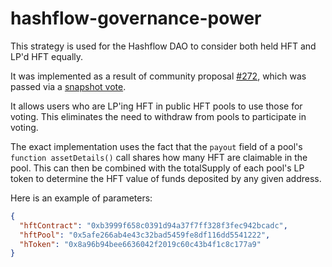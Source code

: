 # hashflow-governance-power

This strategy is used for the Hashflow DAO to consider both held HFT and LP'd HFT equally.

It was implemented as a result of community proposal [#272](https://gov.hashflow.com/t/allow-hashgang-to-use-their-hft-lp-tokens-to-vote/272/20), which was passed via a [snapshot vote](https://snapshot.org/#/hashflowdao.eth/proposal/0x0fe602a533b10fab93a66b155770ba948ff23209412487ec1ba3c5a4d75357ef).

It allows users who are LP'ing HFT in public HFT pools to use those for voting. This eliminates the need to withdraw from pools to participate in voting.

The exact implementation uses the fact that the `payout` field of a pool's `function assetDetails()` call shares how many HFT are claimable in the pool. This can then be combined with the totalSupply of each pool's LP token to determine the HFT value of funds deposited by any given address.

Here is an example of parameters:

```json
{
  "hftContract": "0xb3999f658c0391d94a37f7ff328f3fec942bcadc",
  "hftPool": "0x5afe266ab4e43c32bad5459fe8df116dd5541222",
  "hToken": "0x8a96b94bee6636042f2019c60c43b4f1c8c177a9"
}
```
